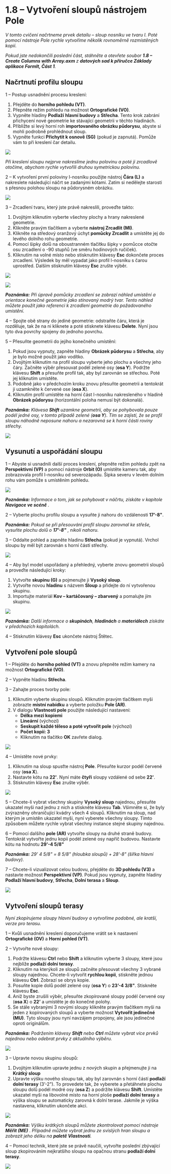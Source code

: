 # 1.8 – Vytvoření sloupů nástrojem Pole

_V tomto cvičení načrtneme prvek detailu – sloup nosníku ve tvaru I. Poté pomocí nástroje Pole rychle vytvoříme několik rovnoměrně rozmístěných kopií._

_Pokud jste nedokončili poslední část, stáhněte a otevřete soubor_ _**1.8 – Create Columns with Array.axm**_ _z_ _**datových sad k příručce Základy aplikace FormIt, Část 1**._

## **Načrtnutí profilu sloupu**

1 – Postup usnadnění procesu kreslení:

1. Přejděte do **horního pohledu \(VT\)**.
2. Přepněte režim pohledu na možnost **Ortografické \(VO\)**.
3. Vypněte hladiny **Podlaží** **hlavní budovy** a **Střecha**. Tento krok zabrání přichycení nové geometrie ke stávající geometrii v těchto hladinách.
4. Přibližte si levý horní roh **importovaného obrázku půdorysu**, abyste si mohli podrobně prohlédnout sloup.
5. Vypněte funkci **Přichytit k osnově \(SG\)** \(pokud je zapnutá\). Pomůže vám to při kreslení čar detailu.

![](../../.gitbook/assets/0%20%2813%29.png)

_Při kreslení sloupu nejprve nakreslíme jednu polovinu a poté ji zrcadlově otočíme, abychom rychle vytvořili druhou symetrickou polovinu._

2 – K vytvoření první poloviny I-nosníku použijte nástroj **Čára (L)** a nakreslete následující náčrt se zadanými kótami. Zatím si nedělejte starosti s přesnou polohou sloupu na půdorysném obrázku.

![](../../.gitbook/assets/1%20%2818%29.png)

3 – Zrcadlení tvaru, který jste právě nakreslili, proveďte takto:

1. Dvojitým kliknutím vyberte všechny plochy a hrany nakreslené geometrie.
2. Klikněte pravým tlačítkem a vyberte **nástroj Zrcadlit \(MI\)**.
3. Klikněte na středový oranžový úchyt **pomůcky Zrcadlit** a umístěte jej do levého dolního rohu geometrie.
4. Pomocí šipky dolů na oboustranném tlačítku šipky v pomůcce otočte osu zrcadlení o -90 stupňů \(ve směru hodinových ručiček\).
5. Kliknutím na volné místo nebo stisknutím klávesy **Esc** dokončete proces zrcadlení. Výsledek by měl vypadat jako profil I-nosníku s čarou uprostřed. Dalším stisknutím klávesy **Esc** zrušte výběr.

![](../../.gitbook/assets/2%20%285%29.png)

![](../../.gitbook/assets/3%20%287%29.png)

_**Poznámka:** Při úpravě pomůcky zrcadlení se zobrazí náhled umístění a orientace konečné geometrie jako stínovaný modrý tvar. Tento náhled můžete použít jako referenci k zrcadlení geometrie do požadovaného umístění._

4 – Spojte obě strany do jediné geometrie: odstraňte čáru, která je rozděluje, tak že na ni kliknete a poté stisknete klávesu **Delete**. Nyní jsou tyto dva povrchy spojeny do jednoho povrchu.

5 – Přesuňte geometrii do jejího konečného umístění:

1. Pokud jsou vypnuty, zapněte hladiny **Obrázek půdorysu** a **Střecha**, aby je bylo možné použít jako vodítko.
2. Dvojitým kliknutím na profil sloupu vyberte jeho plochu a všechny jeho čáry. Začněte výběr přesouvat podél zelené osy \(**osa Y**\). Podržte klávesu **Shift** a přesuňte profil tak, aby byl zarovnán se střechou. Poté jej kliknutím umístěte.
3. Podobně jako v předchozím kroku znovu přesuňte geometrii a tentokrát ji uzamkněte k červené ose \(**osa X**\).
4. Kliknutím profil umístěte na horní část I-nosníku nakresleného v hladině **Obrázek půdorysu** \(horizontální poloha nemusí být dokonalá\).

_**Poznámka:**_ _Klávesa_ _**Shift**_ _uzamkne geometrii, aby se pohybovala pouze podél jedné osy, v tomto případě zelené \(**osa Y**\). Tím se zajistí, že se profil sloupu náhodně neposune nahoru a nezarovná se k horní části roviny střechy._

![](../../.gitbook/assets/4%20%289%29.png)

## **Vysunutí a uspořádání sloupu**

1 – Abyste si usnadnili další proces kreslení, přepněte režim pohledu zpět na **Perspektivní \(VP\)** a pomocí nástroje **Orbit \(O\)** umístěte kameru tak, aby zobrazovala profil I-nosníku od severozápadu. Šipka severu v levém dolním rohu vám pomůže s umístěním pohledu.

![](../../.gitbook/assets/5%20%281%29.jpeg)

_**Poznámka:**_ _Informace o tom, jak se pohybovat v náčrtu, získáte v kapitole_ _**Navigace ve scéně**_ _._

2 – Vyberte plochu profilu sloupu a vysuňte ji nahoru do vzdálenosti **17’-8"**.

_**Poznámka:**_ _Pokud se při přesouvání profil sloupu zarovnal ke střeše, vysuňte plochu dolů o_ _**17’-8"**  , nikoli nahoru._

3 – Oddalte pohled a zapněte hladinu **Střecha** \(pokud je vypnutá\). Vrchol sloupu by měl být zarovnán s horní částí střechy.

![](../../.gitbook/assets/6%20%289%29.png)

4 – Aby byl model uspořádaný a přehledný, vyberte znovu geometrii sloupů a proveďte následující kroky:

1. Vytvořte **skupinu \(G\)** a pojmenujte ji **Vysoký sloup**.
2. Vytvořte novou **hladinu** s názvem **Sloup** a přidejte do ní vytvořenou skupinu.
3. Importujte materiál **Kov – kartáčovaný – zbarvený** a pomalujte jím skupinu.

![](../../.gitbook/assets/7%20%284%29.png)

_**Poznámka:**_ _Další informace o_ _**skupinách**,_ _**hladinách** a_ _**materiálech** získáte v předchozích kapitolách._

4 – Stisknutím klávesy **Esc** ukončete nástroj Štětec.

## **Vytvoření pole sloupů**

1 – Přejděte do **horního pohled \(VT\)** a znovu přepněte režim kamery na možnost **Ortografické \(VO\)**.

2 – Vypněte hladinu **Střecha**.

3 – Zahajte proces tvorby pole:

1. Kliknutím vyberte skupinu sloupů. Kliknutím pravým tlačítkem myši zobrazte **místní nabídku** a vyberte položku **Pole \(AR\)**.
2. V dialogu **Vlastnosti pole** použijte následující nastavení:
   * **Délka mezi kopiemi**
   * **Lineární** \(výchozí\)
   * **Seskupit každé těleso a poté vytvořit pole** \(výchozí\)
   * **Počet kopií: 3**
   * Kliknutím na tlačítko **OK** zavřete dialog.

![](../../.gitbook/assets/8%20%283%29.png)

4 – Umístěte nové prvky:

1. Kliknutím na sloup spusťte nástroj **Pole**. Přesuňte kurzor podél červené osy \(**osa X**\).
2. Nastavte kótu na **22'**. Nyní máte **čtyři** sloupy vzdálené od sebe **22'**.
3. Stisknutím klávesy **Esc** zrušte výběr.

![](../../.gitbook/assets/9%20%286%29.png)

5 – Chcete-li vybrat všechny skupiny **Vysoký sloup** najednou, přesuňte ukazatel myši nad jednu z nich a stiskněte klávesu **Tab**. Všimněte si, že byly zvýrazněny ohraničující kvádry všech 4 sloupů. Kliknutím na sloup, nad kterým je umístěn ukazatel myši, nyní vyberete všechny sloupy. Tímto způsobem můžete rychle vybrat všechny instance stejné skupiny najednou.

6 – Pomocí dalšího **pole \(AR\)** vytvořte sloupy na druhé straně budovy. Tentokrát vytvořte jednu kopii podél zelené osy napříč budovou. Nastavte kótu na hodnotu **29'-4 5/8"**

_**Poznámka:**_ _29’ 4 5/8" = 8 5/8" \(hloubka sloupů\) + 28’-8" \(šířka hlavní budovy\)._

7 – Chcete-li vizualizovat celou budovu, přejděte do **3D pohledu \(V3\)** a nastavte možnost **Perspektivní \(VP\)**. Pokud jsou vypnuty, zapněte hladiny **Podlaží hlavní budovy**, **Střecha**, **Dolní terasa** a **Sloup**.

![](../../.gitbook/assets/10%20%287%29.png)

## **Vytvoření sloupů terasy**

_Nyní zkopírujeme sloupy hlavní budovy a vytvoříme podobné, ale kratší, verze pro terasu._

1 – Kvůli usnadnění kreslení doporučujeme vrátit se k nastavení **Ortografické \(OV\)** a **Horní pohled \(VT\)**.

2 – Vytvořte nové sloupy:

1. Podržte klávesu **Ctrl** nebo **Shift** a kliknutím vyberte 3 sloupy, které jsou nejblíže **podlaží dolní terasy**.
2. Kliknutím na kterýkoli ze sloupů začněte přesouvat všechny 3 vybrané sloupy najednou. Chcete-li vytvořit **rychlou kopii**, stiskněte jednou klávesu **Ctrl**. Zobrazí se obrys kopie.
3. Posuňte kopie dolů podél zelené osy \(**osa Y**\) o **23’-4 3/8"**. Stiskněte klávesu **Esc**.
4. Aniž byste zrušili výběr, přesuňte zkopírované sloupy podél červené osy \(**osa X**\) o **22’** a umístěte je do konečné polohy.
5. Se stále vybranými 3 novými sloupy klikněte pravým tlačítkem myši na jeden z kopírovaných sloupů a vyberte možnost **Vytvořit jedinečné \(MU\)**. Tyto sloupy jsou nyní navzájem propojeny, ale jsou jedinečné oproti originálům.

_**Poznámka:**_ _Podržením klávesy_ _**Shift**_ _nebo_ _**Ctrl**_ _můžete vybrat více prvků najednou nebo odebrat prvky z aktuálního výběru._

![](../../.gitbook/assets/11%20%287%29.png)

3 – Upravte novou skupinu sloupů:

1. Dvojitým kliknutím upravte jednu z nových skupin a přejmenujte ji na **Krátký sloup**
2. Upravte výšku nového sloupu tak, aby byl zarovnán s horní částí **podlaží** **dolní terasy** \(3’-2"\). To provedete tak, že vyberete a přetáhnete plochu sloupu dolů podél modré osy \(**osa Z**\) a podržíte klávesu **Shift**. Umístěte ukazatel myši na libovolné místo na horní ploše **podlaží dolní terasy** a výška sloupu se automaticky zarovná k dolní terase. Jakmile je výška nastavena, kliknutím ukončete akci.

![](../../.gitbook/assets/12%20%284%29.png)

_**Poznámka:**_ _Výšku krátkých sloupů můžete zkontrolovat pomocí nástroje_ _**Měřit \(ME\)**_ _. Případně můžete vybrat jednu ze svislých hran sloupu a zobrazit jeho délku na_ _**paletě Vlastnosti**._

4 – Pomocí technik, které jste se právě naučili, vytvořte poslední zbývající sloup zkopírováním nejkratšího sloupu na opačnou stranu **podlaží dolní terasy**.

![](../../.gitbook/assets/13%20%284%29.png)

